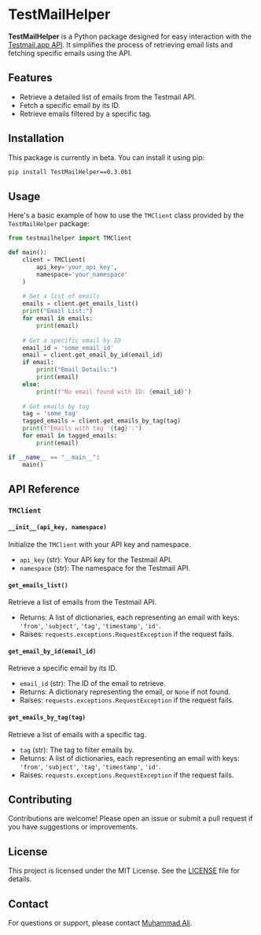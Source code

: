 # TestMailHelper

**TestMailHelper** is a Python package designed for easy interaction with the [Testmail.app API](https://testmail.app). It simplifies the process of retrieving email lists and fetching specific emails using the API.

## Features

- Retrieve a detailed list of emails from the Testmail API.
- Fetch a specific email by its ID.
- Retrieve emails filtered by a specific tag.

## Installation

This package is currently in beta. You can install it using pip:

```bash
pip install TestMailHelper==0.3.0b1
```

## Usage

Here's a basic example of how to use the `TMClient` class provided by the `TestMailHelper` package:

```python
from testmailhelper import TMClient

def main():
    client = TMClient(
        api_key='your_api_key',
        namespace='your_namespace'
    )
    
    # Get a list of emails
    emails = client.get_emails_list()
    print("Email List:")
    for email in emails:
        print(email)
    
    # Get a specific email by ID
    email_id = 'some_email_id'
    email = client.get_email_by_id(email_id)
    if email:
        print("Email Details:")
        print(email)
    else:
        print(f"No email found with ID: {email_id}")
    
    # Get emails by tag
    tag = 'some_tag'
    tagged_emails = client.get_emails_by_tag(tag)
    print(f"Emails with tag '{tag}':")
    for email in tagged_emails:
        print(email)

if __name__ == "__main__":
    main()
```

## API Reference

### `TMClient`

#### `__init__(api_key, namespace)`

Initialize the `TMClient` with your API key and namespace.

- `api_key` (str): Your API key for the Testmail API.
- `namespace` (str): The namespace for the Testmail API.

#### `get_emails_list()`

Retrieve a list of emails from the Testmail API.

- Returns: A list of dictionaries, each representing an email with keys: `'from'`, `'subject'`, `'tag'`, `'timestamp'`, `'id'`.
- Raises: `requests.exceptions.RequestException` if the request fails.

#### `get_email_by_id(email_id)`

Retrieve a specific email by its ID.

- `email_id` (str): The ID of the email to retrieve.
- Returns: A dictionary representing the email, or `None` if not found.
- Raises: `requests.exceptions.RequestException` if the request fails.

#### `get_emails_by_tag(tag)`

Retrieve a list of emails with a specific tag.

- `tag` (str): The tag to filter emails by.
- Returns: A list of dictionaries, each representing an email with keys: `'from'`, `'subject'`, `'tag'`, `'timestamp'`, `'id'`.
- Raises: `requests.exceptions.RequestException` if the request fails.

## Contributing

Contributions are welcome! Please open an issue or submit a pull request if you have suggestions or improvements.

## License

This project is licensed under the MIT License. See the [LICENSE](LICENSE) file for details.

## Contact

For questions or support, please contact [Muhammad Ali](mailto:muhammad_ali@workmail.com).